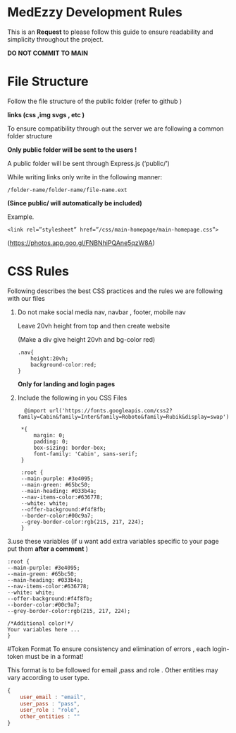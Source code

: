 # MedEzzy Development Rules
This is an **Request** to please follow this guide to ensure readability and simplicity throughout the project. 

**DO NOT COMMIT TO MAIN** 
# File Structure

Follow the file structure of the public folder (refer to github )

**links (css ,img svgs , etc )**

To ensure compatibility through out the server we are following a common folder structure

**Only public folder will be sent to the users !**

A public folder will be sent through Express.js  (‘public/’)

While writing links only write in the following manner:

	/folder-name/folder-name/file-name.ext

**(Since public/ will automatically be included)**

Example.

    <link rel=”stylesheet” href=”/css/main-homepage/main-homepage.css”>
 (https://photos.app.goo.gl/FNBNhiPQAne5qzW8A)
  

# CSS Rules

Following describes the best CSS practices and the rules we are following with our files

 1. Do not make social media nav, navbar , footer, mobile nav
	
	Leave 20vh height from top and then create website

	(Make a div give height 20vh and bg-color red)
	

	    .nav{
		    height:20vh;
		    background-color:red;
	    }

	**Only for landing and login pages**
2. Include the following in you CSS Files
	

		 @import url('https://fonts.googleapis.com/css2?family=Cabin&family=Inter&family=Roboto&family=Rubik&display=swap');

		*{
			margin: 0;
			padding: 0;
			box-sizing: border-box;
			font-family: 'Cabin', sans-serif;
		}

		:root {
		--main-purple: #3e4095;
		--main-green: #65bc50;
		--main-heading: #033b4a;
		--nav-items-color:#636778;
		--white: white;
		--offer-background:#f4f8fb;
		--border-color:#00c9a7;
		--grey-border-color:rgb(215, 217, 224);
		}
3.use these variables (if u want add extra variables specific to your page put them **after a 	comment** )

    :root {
	--main-purple: #3e4095;
	--main-green: #65bc50;
	--main-heading: #033b4a;
	--nav-items-color:#636778;
	--white: white;
	--offer-background:#f4f8fb;
	--border-color:#00c9a7;
	--grey-border-color:rgb(215, 217, 224);
		
	/*Additional color!*/
	Your variables here ...
	}

#Token Format
To ensure consistency and elimination of errors , each login-token must be in a format!

This format is to be followed for email ,pass and role . Other entities may vary according to user type.
```javascript
{
	user_email : "email",
	user_pass : "pass",
	user_role : "role",
	other_entities : ""
}
```